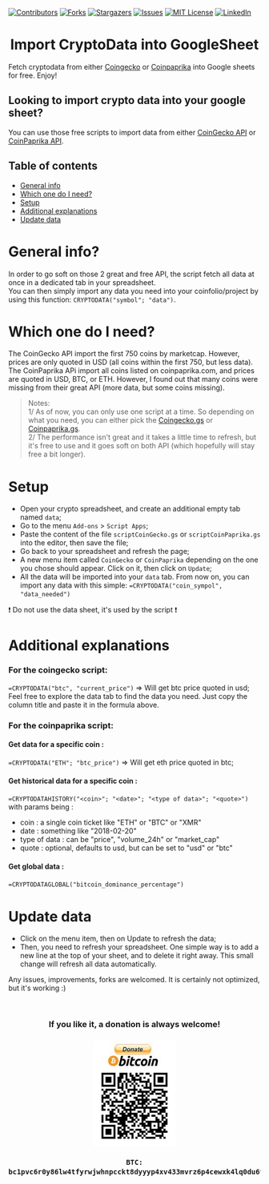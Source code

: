 [![Contributors](https://img.shields.io/github/contributors/Pedrojok01/Import-CryptoData-into-GoogleSheet)](https://github.com/Pedrojok01/Import-CryptoData-into-GoogleSheet/graphs/contributors)
[![Forks](https://img.shields.io/github/forks/Pedrojok01/Import-CryptoData-into-GoogleSheet)](https://github.com/Pedrojok01/Import-CryptoData-into-GoogleSheet/network/members)
[![Stargazers](https://img.shields.io/github/stars/Pedrojok01/Import-CryptoData-into-GoogleSheet)](https://github.com/Pedrojok01/Import-CryptoData-into-GoogleSheet/stargazers)
[![Issues](https://img.shields.io/github/issues/Pedrojok01/Import-CryptoData-into-GoogleSheet)](https://github.com/Pedrojok01/Import-CryptoData-into-GoogleSheet/issues)
[![MIT License](https://img.shields.io/github/license/Pedrojok01/Import-CryptoData-into-GoogleSheet)](https://github.com/Pedrojok01/Import-CryptoData-into-GoogleSheet/blob/main/LICENSE.md)
[![LinkedIn](https://img.shields.io/badge/-LinkedIn-black)](https://www.linkedin.com/in/pierre-estrabaud-96b303206/)

<h1 align="center">Import CryptoData into GoogleSheet</h1>
<p>Fetch cryptodata from either <a href="https://www.coingecko.com">Coingecko</a> or <a href="https://coinpaprika.com">Coinpaprika</a> into Google sheets for free. Enjoy!</>

## Looking to import crypto data into your google sheet?

You can use those free scripts to import data from either [CoinGecko API](https://www.coingecko.com/en/api) or [CoinPaprika API](https://coinpaprika.com/api/).

## Table of contents

- [General info](#general-info)
- [Which one do I need?](#Which-one-do-I-need?)
- [Setup](#setup)
- [Additional explanations](#Additional-explanations)
- [Update data](#Update-data)

# General info?

In order to go soft on those 2 great and free API, the script fetch all data at once in a dedicated tab in your spreadsheet.</br>
You can then simply import any data you need into your coinfolio/project by using this function: `CRYPTODATA("symbol"; "data")`.

# Which one do I need?

The CoinGecko API import the first 750 coins by marketcap. However, prices are only quoted in USD (all coins within the first 750, but less data).</br>
The CoinPaprika APi import all coins listed on coinpaprika.com, and prices are quoted in USD, BTC, or ETH. However, I found out that many coins were missing from their great API (more data, but some coins missing).

> Notes:</br>
> 1/ As of now, you can only use one script at a time. So depending on what you need, you can either pick the [Coingecko.gs](https://github.com/Pedrojok01/Import-CryptoData-into-GoogleSheet/blob/main/scriptCoinGecko.gs) or [Coinpaprika.gs](https://github.com/Pedrojok01/Import-CryptoData-into-GoogleSheet/blob/main/scriptCoinPaprika.gs).</br>
> 2/ The performance isn't great and it takes a little time to refresh, but it's free to use and it goes soft on both API (which hopefully will stay free a bit longer).

# Setup

- Open your crypto spreadsheet, and create an additional empty tab named `data`;
- Go to the menu `Add-ons` > `Script Apps`;
- Paste the content of the file `scriptCoinGecko.gs` or `scriptCoinPaprika.gs` into the editor, then save the file;
- Go back to your spreadsheet and refresh the page;
- A new menu item called `CoinGecko` or `CoinPaprika` depending on the one you chose should appear. Click on it, then click on `Update`;
- All the data will be imported into your `data` tab. From now on, you can import any data with this simple: `=CRYPTODATA("coin_sympol", "data_needed")`

❗ Do not use the data sheet, it's used by the script ❗

# Additional explanations

### For the coingecko script:

`=CRYPTODATA("btc", "current_price")` => Will get btc price quoted in usd;</br>
Feel free to explore the data tab to find the data you need. Just copy the column title and paste it in the formula above.

### For the coinpaprika script:

#### Get data for a specific coin :

`=CRYPTODATA("ETH"; "btc_price")` => Will get eth price quoted in btc;

#### Get historical data for a specific coin :

`=CRYPTODATAHISTORY("<coin>"; "<date>"; "<type of data>"; "<quote>")` with params being :

- coin : a single coin ticket like "ETH" or "BTC" or "XMR"
- date : something like "2018-02-20"
- type of data : can be "price", "volume_24h" or "market_cap"
- quote : optional, defaults to usd, but can be set to "usd" or "btc"

#### Get global data :

`=CRYPTODATAGLOBAL("bitcoin_dominance_percentage")`

# Update data

- Click on the menu item, then on Update to refresh the data;</br>
- Then, you need to refresh your spreadsheet. One simple way is to add a new line at the top of your sheet, and to delete it right away. This small change will refresh all data automatically.

Any issues, improvements, forks are welcomed. It is certainly not optimized, but it's working :)

<br>

<div align="center">
<h3> If you like it, a donation is always welcome! <h3>

[![btc_qrcode](./btc_qrcode.jpg)](https://raw.githubusercontent.com/Pedrojok01/Import-CryptoData-into-GoogleSheet/main/bitcoin-address.txt)

```
BTC: bc1pvc6r0y86lw4tfyrwjwhnpcckt8dyyyp4xv433mvrz6p4cewxk4lq0du6t9
```

</div>
